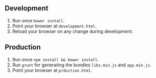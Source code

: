 ## Development

 1. Run once `bower install`.
 1. Point your browser at `development.html`.
 1. Reload your browser on any change during development.

## Production

 1. Run once `npm install && bower install`.
 1. Run `grunt` for generating the bundles `libs.min.js` and `app.min.js`.
 1. Point your browser at `prduction.html`.
